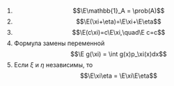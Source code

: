 1. $$\E\mathbb{1}_A = \prob(A)$$
2. $$\E(\xi+\eta)=\E\xi+\E\eta$$
3. $$\E(c\xi)=c\E\xi,\quad\E c=c$$
4. Формула замены переменной $$\E g(\xi) = \int g(x)p_\xi(x)dx$$
5. Если $\xi$ и $\eta$ независимы, то $$\E\xi\eta = \E\xi\E\eta$$

